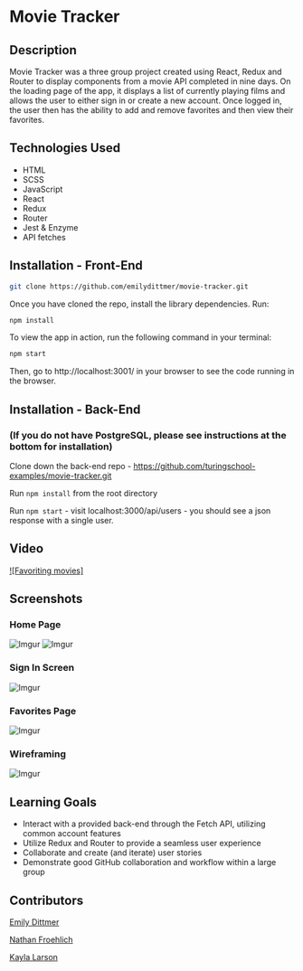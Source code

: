 # Movie Tracker

## Description

Movie Tracker was a three group project created using React, Redux and Router to display components from a movie API completed in nine days. On the loading page of the app, it displays a list of currently playing films and allows the user to either sign in or create a new account. Once logged in, the user then has the ability to add and remove favorites and then view their favorites.

## Technologies Used
- HTML
- SCSS 
- JavaScript
- React
- Redux
- Router
- Jest & Enzyme
- API fetches

## Installation - Front-End

```bash
git clone https://github.com/emilydittmer/movie-tracker.git
```
Once you have cloned the repo, install the library dependencies. Run:

```bash
npm install
```

To view the app in action, run the following command in your terminal:

```bash
npm start
```

Then, go to http://localhost:3001/ in your browser to see the code running in the browser.

## Installation - Back-End
### (If you do not have PostgreSQL, please see instructions at the bottom for installation)
Clone down the back-end repo - https://github.com/turingschool-examples/movie-tracker.git

Run ```npm install``` from the root directory

Run ```npm start``` - visit localhost:3000/api/users - you should see a json response with a single user.
## Video
[![Favoriting movies]](https://i.imgur.com/8qo5lhv.mp4)

## Screenshots
### Home Page
![Imgur](https://i.imgur.com/EQWQMmy.png)
![Imgur](https://i.imgur.com/QpATXCS.png)
### Sign In Screen
![Imgur](https://i.imgur.com/Ap5KykX.png)
### Favorites Page
![Imgur](https://i.imgur.com/N0iXdKU.png)
### Wireframing
![Imgur](https://i.imgur.com/U6HQxSu.jpg)

## Learning Goals
- Interact with a provided back-end through the Fetch API, utilizing common account features
- Utilize Redux and Router to provide a seamless user experience
- Collaborate and create (and iterate) user stories
- Demonstrate good GitHub collaboration and workflow within a large group

## Contributors
[Emily Dittmer](https://github.com/emilydittmer)

[Nathan Froehlich](https://github.com/Nathan-Froeh)

[Kayla Larson](https://github.com/kaylalarson1990)
